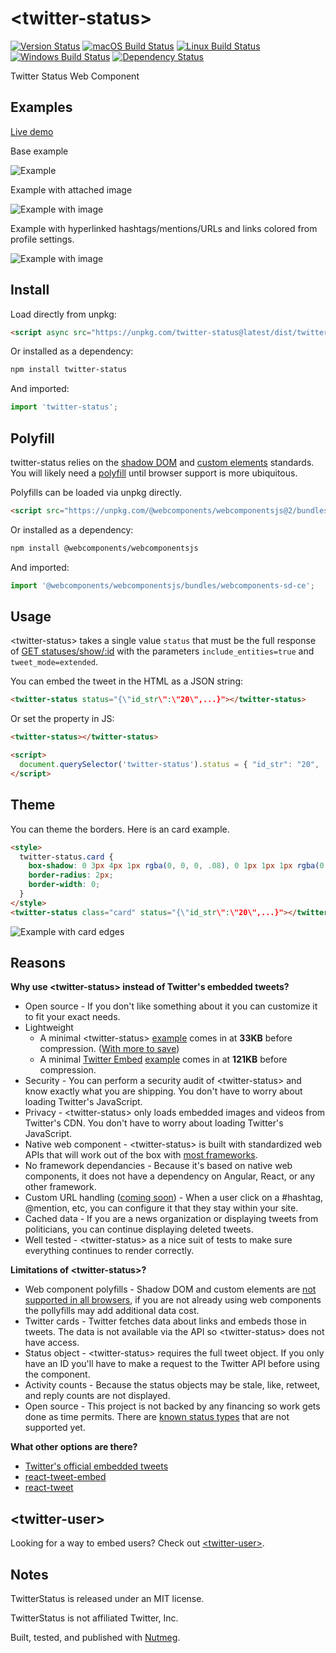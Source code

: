 &lt;twitter-status&gt;
====

[![Version Status](https://img.shields.io/npm/v/twitter-status.svg?style=flat&label=version&colorB=4bc524)](https://npmjs.com/package/twitter-status)
[![macOS Build Status](https://img.shields.io/circleci/project/github/abraham/twitter-status.svg?style=flat&label=macos)](https://circleci.com/gh/abraham/twitter-status)
[![Linux Build Status](https://img.shields.io/travis/abraham/twitter-status.svg?style=flat&label=linux)](https://travis-ci.org/abraham/twitter-status)
[![Windows Build Status](https://img.shields.io/appveyor/ci/abraham/twitter-status.svg?style=flat&label=windows)](https://ci.appveyor.com/project/abraham/twitter-status)
[![Dependency Status](https://david-dm.org/abraham/twitter-status.svg?style=flat)](https://david-dm.org/abraham/twitter-status)

Twitter Status Web Component

Examples
----

[Live demo](https://codepen.io/abraham/pen/eyLLWy)

Base example

![Example](/images/simple.png)

Example with attached image

![Example with image](/images/image.png)

Example with hyperlinked hashtags/mentions/URLs and links colored from profile settings.

![Example with image](/images/colors.png)

Install
----

Load directly from unpkg:

```html
<script async src="https://unpkg.com/twitter-status@latest/dist/twitter-status.min.js"></script>
```

Or installed as a dependency:

```sh
npm install twitter-status
```

And imported:

```js
import 'twitter-status';
```

Polyfill
----

twitter-status relies on the [shadow DOM](https://developer.mozilla.org/en-US/docs/Web/Web_Components/Using_shadow_DOM) and [custom elements](https://developer.mozilla.org/en-US/docs/Web/Web_Components/Using_custom_elements) standards. You will likely need a [polyfill](https://github.com/webcomponents/webcomponentsjs) until browser support is more ubiquitous.

Polyfills can be loaded via unpkg directly.
```html
<script src="https://unpkg.com/@webcomponents/webcomponentsjs@2/bundles/webcomponents-sd-ce.js"></script>
```

Or installed as a dependency:

```sh
npm install @webcomponents/webcomponentsjs
```

And imported:

```js
import '@webcomponents/webcomponentsjs/bundles/webcomponents-sd-ce';
```

Usage
----

&lt;twitter-status&gt; takes a single value `status` that must be the full response of [GET statuses/show/:id](https://developer.twitter.com/en/docs/tweets/post-and-engage/api-reference/get-statuses-show-id) with the parameters `include_entities=true` and `tweet_mode=extended`.

You can embed the tweet in the HTML as a JSON string:
```html
<twitter-status status="{\"id_str\":\"20\",...}"></twitter-status>
```

Or set the property in JS:
```html
<twitter-status></twitter-status>

<script>
  document.querySelector('twitter-status').status = { "id_str": "20", ... };
</script>
```

Theme
----

You can theme the borders. Here is an card example.

```html
<style>
  twitter-status.card {
    box-shadow: 0 3px 4px 1px rgba(0, 0, 0, .08), 0 1px 1px 1px rgba(0, 0, 0, .05);
    border-radius: 2px;
    border-width: 0;
  }
</style>
<twitter-status class="card" status="{\"id_str\":\"20\",...}"></twitter-status>
```

![Example with card edges](/images/card.png)

Reasons
----

**Why use &lt;twitter-status&gt; instead of Twitter's embedded tweets?**

- Open source - If you don't like something about it you can customize it to fit your exact needs.
- Lightweight
  - A minimal &lt;twitter-status&gt; [example](https://twitter-e9454.firebaseapp.com/twitter-status) comes in at **33KB** before compression. ([With more to save](https://github.com/abraham/twitter-status/issues/79))
  - A minimal [Twitter Embed](https://developer.twitter.com/en/docs/twitter-for-websites/embedded-tweets/overview.html) [example](https://twitter-e9454.firebaseapp.com/oembed) comes in at **121KB** before compression.
- Security - You can perform a security audit of &lt;twitter-status&gt; and know exactly what you are shipping. You don't have to worry about loading Twitter's JavaScript.
- Privacy - &lt;twitter-status&gt; only loads embedded images and videos from Twitter's CDN. You don't have to worry about loading Twitter's JavaScript.
- Native web component - &lt;twitter-status&gt; is built with standardized web APIs that will work out of the box with [most frameworks](https://custom-elements-everywhere.com/).
- No framework dependancies - Because it's based on native web components, it does not have a dependency on Angular, React, or any other framework.
- Custom URL handling ([coming soon](https://github.com/abraham/twitter-status/issues/48)) - When a user click on a #hashtag, @mention, etc, you can configure it that they stay within your site.
- Cached data - If you are a news organization or displaying tweets from politicians, you can continue displaying deleted tweets.
- Well tested - &lt;twitter-status&gt; as a nice suit of tests to make sure everything continues to render correctly.

**Limitations of &lt;twitter-status&gt;?**

- Web component polyfills - Shadow DOM and custom elements are [not supported in all browsers](https://developer.mozilla.org/en-US/docs/Web/Web_Components#Browser_support), if you are not already using web components the pollyfills may add additional data cost.
- Twitter cards - Twitter fetches data about links and embeds those in tweets. The data is not available via the API so &lt;twitter-status&gt; does not have access.
- Status object - &lt;twitter-status&gt; requires the full tweet object. If you only have an ID you'll have to make a request to the Twitter API before using the component.
- Activity counts - Because the status objects may be stale, like, retweet, and reply counts are not displayed.
- Open source - This project is not backed by any financing so work gets done as time permits. There are [known status types](https://github.com/abraham/twitter-status/issues) that are not supported yet.

**What other options are there?**

- [Twitter's official embedded tweets](https://developer.twitter.com/en/docs/twitter-for-websites/embedded-tweets/overview.html)
- [react-tweet-embed](https://github.com/capaj/react-tweet-embed)
- [react-tweet](https://github.com/mannynotfound/react-tweet)

&lt;twitter-user&gt;
----

Looking for a way to embed users? Check out [&lt;twitter-user&gt;](https://github.com/abraham/twitter-user).

Notes
----

TwitterStatus is released under an MIT license.

TwitterStatus is not affiliated Twitter, Inc.

Built, tested, and published with [Nutmeg](https://nutmeg.tools).
